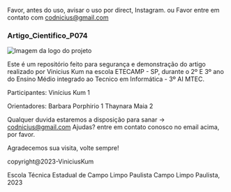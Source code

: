  Favor, antes do uso, avisar o uso por direct, Instagram.
ou
 Favor entre em contato com codnicius@gmail.com

### Artigo_Cientifico_P074
![Imagem da logo do projeto](https://blog.positivocasainteligente.com.br/wp-content/uploads/2020/07/1-5-1024x577.jpg)

  Este é um repositório feito para segurança e demonstração do artigo realizado por
  Vinicius Kum na escola ETECAMP - SP, durante o 2º E 3º ano do Ensino Médio integrado ao
  Tecnico em Informática - 3º AI MTEC.

Participantes:
Vinícius Kum 1

Orientadores:
Barbara Porphirio 1
Thaynara Maia 2

  Qualquer duvida estaremos a disposição para sanar -> codnicius@gmail.com
  Ajudas? entre em contato conosco no email acima, por favor.

  Agradecemos sua visita, volte sempre!

  copyright@2023-ViniciusKum

  Escola Técnica Estadual de Campo Limpo Paulista
  Campo Limpo Paulista, 2023

